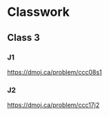 # Classwork

## Class 3

### J1
https://dmoj.ca/problem/ccc08s1
### J2
https://dmoj.ca/problem/ccc17j2
